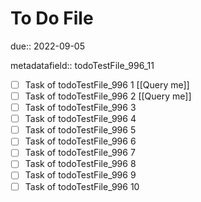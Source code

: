 # To Do File

due:: 2022-09-05

metadatafield:: todoTestFile_996_11

- [ ] Task of todoTestFile_996 1 [[Query me]]
- [ ] Task of todoTestFile_996 2 [[Query me]]
- [ ] Task of todoTestFile_996 3
- [ ] Task of todoTestFile_996 4
- [ ] Task of todoTestFile_996 5
- [ ] Task of todoTestFile_996 6
- [ ] Task of todoTestFile_996 7
- [ ] Task of todoTestFile_996 8
- [ ] Task of todoTestFile_996 9
- [ ] Task of todoTestFile_996 10